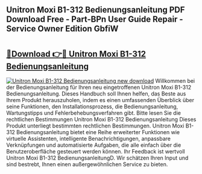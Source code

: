 ## Unitron Moxi B1-312 Bedienungsanleitung PDF Download Free - Part-BPn User Guide Repair - Service Owner Edition GbfiW

# <h2><a href="http://df4qte9.blite.top/?on=Unitron+Moxi+B1-312+Bedienungsanleitung">🔗Download 👉🔴 Unitron Moxi B1-312 Bedienungsanleitung</a></h2>

[![Unitron Moxi B1-312 Bedienungsanleitung new download](https://i.imgur.com/lujVjoI.png)](http://df4qte9.blite.top/?on=Unitron+Moxi+B1-312+Bedienungsanleitung)
Willkommen bei der Bedienungsanleitung für Ihren neu eingetroffenen Unitron Moxi B1-312 Bedienungsanleitung. Dieses Handbuch soll Ihnen helfen, das Beste aus Ihrem Produkt herauszuholen, indem es einen umfassenden Überblick über seine Funktionen, den Installationsprozess, die Bedienungsanleitung, Wartungstipps und Fehlerbehebungsverfahren gibt. Bitte lesen Sie die rechtlichen Bestimmungen Unitron Moxi B1-312 Bedienungsanleitung Dieses Produkt unterliegt bestimmten rechtlichen Bestimmungen. Unitron Moxi B1-312 Bedienungsanleitung bietet eine Reihe erweiterter Funktionen wie virtuelle Assistenten, intelligente Benachrichtigungen, anpassbare Verknüpfungen und automatisierte Aufgaben, die alle einfach über die Benutzeroberfläche gesteuert werden können. Ihr Feedback ist wertvoll Unitron Moxi B1-312 BedienungsanleitungD. Wir schätzen Ihren Input und sind bestrebt, Ihnen einen außergewöhnlichen Service zu bieten.
